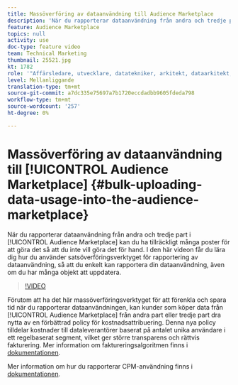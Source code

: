 ```yaml
---
title: Massöverföring av dataanvändning till Audience Marketplace
description: 'När du rapporterar dataanvändning från andra och tredje part i Audience Marketplace kan det finnas tillräckligt många poster för att du inte vill göra det för hand. I den här videon får du lära dig hur du använder satsöverföringsverktyget för rapportering av dataanvändning, så att du enkelt kan rapportera din dataanvändning, även om du har många objekt att uppdatera. '
feature: Audience Marketplace
topics: null
activity: use
doc-type: feature video
team: Technical Marketing
thumbnail: 25521.jpg
kt: 1782
role: '"Affärsledare, utvecklare, datatekniker, arkitekt, dataarkitekt, administratör, ledare"'
level: Mellanliggande
translation-type: tm+mt
source-git-commit: a7dc335e75697a7b1720eccdadbb9605fdeda798
workflow-type: tm+mt
source-wordcount: '257'
ht-degree: 0%

---
```



# Massöverföring av dataanvändning till [!UICONTROL Audience Marketplace] {#bulk-uploading-data-usage-into-the-audience-marketplace}

När du rapporterar dataanvändning från andra och tredje part i [!UICONTROL Audience Marketplace] kan du ha tillräckligt många poster för att göra det så att du inte vill göra det för hand. I den här videon får du lära dig hur du använder satsöverföringsverktyget för rapportering av dataanvändning, så att du enkelt kan rapportera din dataanvändning, även om du har många objekt att uppdatera.

>[!VIDEO](https://video.tv.adobe.com/v/25521/?quality=12)

Förutom att ha det här massöverföringsverktyget för att förenkla och spara tid när du rapporterar dataanvändningen, kan kunder som köper data från [!UICONTROL Audience Marketplace] från andra part eller tredje part dra nytta av en förbättrad policy för kostnadsattribuering. Denna nya policy tilldelar kostnader till dataleverantörer baserat på antalet unika användare i ett regelbaserat segment, vilket ger större transparens och rättvis fakturering.
Mer information om faktureringsalgoritmen finns i [dokumentationen](https://experiencecloud.adobe.com/resources/help/en_US/aam/marketplace_cpm_billing.html).

Mer information om hur du rapporterar CPM-användning finns i [dokumentationen](https://experiencecloud.adobe.com/resources/help/en_US/aam/t_marketplace_report_cpm_usage.html).